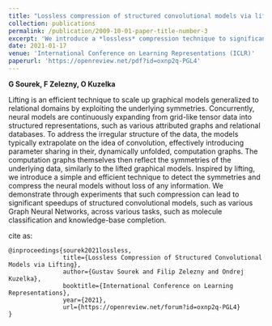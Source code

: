 ```yaml
---
title: "Lossless compression of structured convolutional models via lifting"
collection: publications
permalink: /publication/2009-10-01-paper-title-number-3
excerpt: 'We introduce a *lossless* compression technique to significantly speed up models such as Graph Neural Networks'
date: 2021-01-17
venue: 'International Conference on Learning Representations (ICLR)'
paperurl: 'https://openreview.net/pdf?id=oxnp2q-PGL4'
---
```

**G Sourek, F Zelezny, O Kuzelka**

Lifting is an efficient technique to scale up graphical models generalized to relational domains by exploiting the underlying symmetries. Concurrently, neural models are continuously expanding from grid-like tensor data into structured representations, such as various attributed graphs and relational databases. To address the irregular structure of the data, the models typically extrapolate on the idea of convolution, effectively introducing parameter sharing in their, dynamically unfolded, computation graphs. The computation graphs themselves then reflect the symmetries of the underlying data, similarly to the lifted graphical models. Inspired by lifting, we introduce a simple and efficient technique to detect the symmetries and compress the neural models without loss of any information. We demonstrate through experiments that such compression can lead to significant speedups of structured convolutional models, such as various Graph Neural Networks, across various tasks, such as molecule classification and knowledge-base completion.

cite as:
```
@inproceedings{sourek2021lossless,
               title={Lossless Compression of Structured Convolutional Models via Lifting},
               author={Gustav Sourek and Filip Zelezny and Ondrej Kuzelka},
               booktitle={International Conference on Learning Representations},
               year={2021},
               url={https://openreview.net/forum?id=oxnp2q-PGL4}
}
```